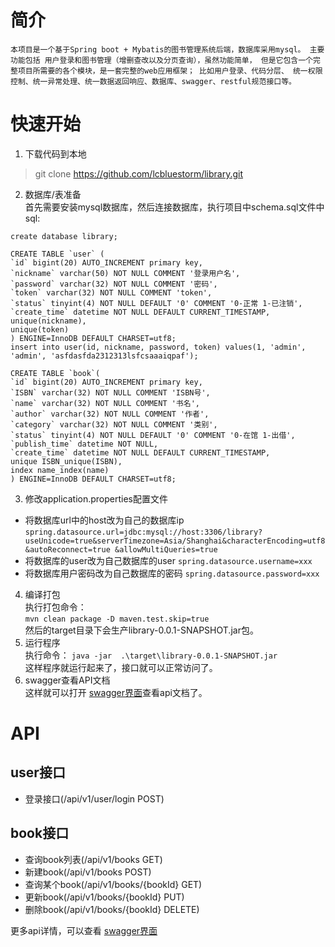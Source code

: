# 简介
`本项目是一个基于Spring boot + Mybatis的图书管理系统后端，数据库采用mysql。
主要功能包括 用户登录和图书管理（增删查改以及分页查询），虽然功能简单，
但是它包含一个完整项目所需要的各个模块，是一套完整的web应用框架； 比如用户登录、代码分层、
统一权限控制、统一异常处理、统一数据返回响应、数据库、swagger、restful规范接口等。`


# 快速开始
1. 下载代码到本地    
>  git clone https://github.com/lcbluestorm/library.git
2. 数据库/表准备  
首先需要安装mysql数据库，然后连接数据库，执行项目中schema.sql文件中sql:  
```
create database library;

CREATE TABLE `user` (
`id` bigint(20) AUTO_INCREMENT primary key,
`nickname` varchar(50) NOT NULL COMMENT '登录用户名',
`password` varchar(32) NOT NULL COMMENT '密码',
`token` varchar(32) NOT NULL COMMENT 'token',
`status` tinyint(4) NOT NULL DEFAULT '0' COMMENT '0-正常 1-已注销',
`create_time` datetime NOT NULL DEFAULT CURRENT_TIMESTAMP,
unique(nickname),
unique(token)
) ENGINE=InnoDB DEFAULT CHARSET=utf8;
insert into user(id, nickname, password, token) values(1, 'admin', 'admin', 'asfdasfda2312313lsfcsaaaiqpaf');

CREATE TABLE `book`(
`id` bigint(20) AUTO_INCREMENT primary key,
`ISBN` varchar(32) NOT NULL COMMENT 'ISBN号',
`name` varchar(32) NOT NULL COMMENT '书名',
`author` varchar(32) NOT NULL COMMENT '作者',
`category` varchar(32) NOT NULL COMMENT '类别',
`status` tinyint(4) NOT NULL DEFAULT '0' COMMENT '0-在馆 1-出借',
`publish_time` datetime NOT NULL,
`create_time` datetime NOT NULL DEFAULT CURRENT_TIMESTAMP,
unique ISBN_unique(ISBN),
index name_index(name)
) ENGINE=InnoDB DEFAULT CHARSET=utf8;
```

3. 修改application.properties配置文件
* 将数据库url中的host改为自己的数据库ip
`spring.datasource.url=jdbc:mysql://host:3306/library?useUnicode=true&serverTimezone=Asia/Shanghai&characterEncoding=utf8&autoReconnect=true &allowMultiQueries=true`
* 将数据库的user改为自己数据库的user
`spring.datasource.username=xxx`
* 将数据库用户密码改为自己数据库的密码
`spring.datasource.password=xxx`

4. 编译打包  
执行打包命令：    
`mvn clean package -D maven.test.skip=true`    
然后的target目录下会生产library-0.0.1-SNAPSHOT.jar包。  
5. 运行程序  
执行命令： `java -jar  .\target\library-0.0.1-SNAPSHOT.jar`  
这样程序就运行起来了，接口就可以正常访问了。
6. swagger查看API文档  
   这样就可以打开 [swagger界面](http://localhost:8080/swagger-ui/index.html)查看api文档了。


# API
## user接口
* 登录接口(/api/v1/user/login POST)

## book接口
* 查询book列表(/api/v1/books GET)
* 新建book(/api/v1/books POST)
* 查询某个book(/api/v1/books/{bookId} GET)
* 更新book(/api/v1/books/{bookId} PUT)
* 删除book(/api/v1/books/{bookId} DELETE)

更多api详情，可以查看 [swagger界面](http://localhost:8080/swagger-ui/index.html)

